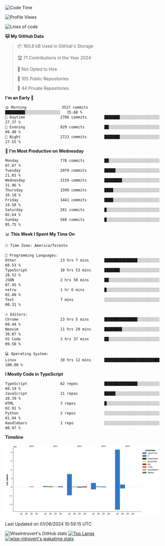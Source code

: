 <!--START_SECTION:waka-->
![Code Time](http://img.shields.io/badge/Code%20Time-1%2C655%20hrs-blue)

![Profile Views](http://img.shields.io/badge/Profile%20Views-1-blue)

![Lines of code](https://img.shields.io/badge/From%20Hello%20World%20I%27ve%20Written-7.4%20million%20lines%20of%20code-blue)

**🐱 My GitHub Data** 

> 📦 160.8 kB Used in GitHub's Storage 
 > 
> 🏆 71 Contributions in the Year 2024
 > 
> 🚫 Not Opted to Hire
 > 
> 📜 105 Public Repositories 
 > 
> 🔑 44 Private Repositories 
 > 
**I'm an Early 🐤** 

```text
🌞 Morning                3527 commits        █████████░░░░░░░░░░░░░░░░   35.68 % 
🌆 Daytime                2706 commits        ███████░░░░░░░░░░░░░░░░░░   27.37 % 
🌃 Evening                929 commits         ██░░░░░░░░░░░░░░░░░░░░░░░   09.40 % 
🌙 Night                  2723 commits        ███████░░░░░░░░░░░░░░░░░░   27.55 % 
```
📅 **I'm Most Productive on Wednesday** 

```text
Monday                   778 commits         ██░░░░░░░░░░░░░░░░░░░░░░░   07.87 % 
Tuesday                  2079 commits        █████░░░░░░░░░░░░░░░░░░░░   21.03 % 
Wednesday                3159 commits        ████████░░░░░░░░░░░░░░░░░   31.96 % 
Thursday                 1599 commits        ████░░░░░░░░░░░░░░░░░░░░░   16.18 % 
Friday                   1441 commits        ████░░░░░░░░░░░░░░░░░░░░░   14.58 % 
Saturday                 261 commits         █░░░░░░░░░░░░░░░░░░░░░░░░   02.64 % 
Sunday                   568 commits         █░░░░░░░░░░░░░░░░░░░░░░░░   05.75 % 
```


📊 **This Week I Spent My Time On** 

```text
🕑︎ Time Zone: America/Toronto

💬 Programming Languages: 
Other                    23 hrs 7 mins       ███████████████░░░░░░░░░░   60.53 % 
TypeScript               10 hrs 53 mins      ███████░░░░░░░░░░░░░░░░░░   28.52 % 
JSON                     2 hrs 50 mins       ██░░░░░░░░░░░░░░░░░░░░░░░   07.45 % 
netrw                    1 hr 6 mins         █░░░░░░░░░░░░░░░░░░░░░░░░   02.88 % 
Text                     7 mins              ░░░░░░░░░░░░░░░░░░░░░░░░░   00.31 % 

🔥 Editors: 
Chrome                   23 hrs 5 mins       ███████████████░░░░░░░░░░   60.44 % 
Neovim                   11 hrs 29 mins      ████████░░░░░░░░░░░░░░░░░   30.07 % 
VS Code                  3 hrs 37 mins       ██░░░░░░░░░░░░░░░░░░░░░░░   09.50 % 

💻 Operating System: 
Linux                    38 hrs 12 mins      █████████████████████████   100.00 % 
```

**I Mostly Code in TypeScript** 

```text
TypeScript               62 repos            ███████████████░░░░░░░░░░   60.19 % 
JavaScript               21 repos            █████░░░░░░░░░░░░░░░░░░░░   20.39 % 
HTML                     3 repos             █░░░░░░░░░░░░░░░░░░░░░░░░   02.91 % 
Python                   2 repos             ░░░░░░░░░░░░░░░░░░░░░░░░░   01.94 % 
Handlebars               1 repo              ░░░░░░░░░░░░░░░░░░░░░░░░░   00.97 % 
```



**Timeline**

![Lines of Code chart](https://raw.githubusercontent.com/wise-introvert/wise-introvert/master/assets/bar_graph.png)


 Last Updated on 01/06/2024 10:59:15 UTC
<!--END_SECTION:waka-->

![WiseIntrovert's GitHub stats](https://github-readme-stats.vercel.app/api?username=wise-introvert&count_private=true&show_icons=true)
[![Top Langs](https://github-readme-stats.vercel.app/api/top-langs/?username=wise-introvert&langs_count=10)](https://github.com/anuraghazra/github-readme-stats)
[![wise-introvert's wakatime stats](https://github-readme-stats.vercel.app/api/wakatime?username=wiseintrovert)](https://github.com/anuraghazra/github-readme-stats)
